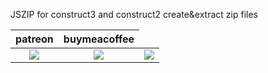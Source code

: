 JSZIP for construct3 and construct2
create&extract zip files

<table>
<thead>
<tr>
<th>patreon</th>
<th>buymeacoffee</th>
</tr>
</thead>
<tbody>
<td style="text-align:center"><a href="https://www.patreon.com/oyun" target="_blank"><img src="https://i.imgur.com/T4hQeAV.png"></img></a></td>
<td style="text-align:center"><a href="https://www.buymeacoffee.com/eren" target="_blank"><img src="https://i.imgur.com/pjkMdHU.png"></img></a></td>
<td style="text-align:center"><a href="https://oyun.itch.io/construct-plugins" target="_blank"><img src="https://i.imgur.com/VukQbqA.png"></img></a></td>

</tr>
</tbody>
</table>
